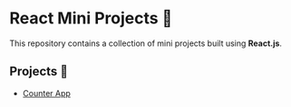# React Mini Projects 🚀

This repository contains a collection of mini projects built using **React.js**.

## Projects 📂

- [Counter App](./counter-app)  
